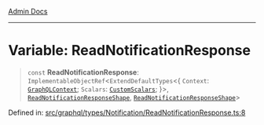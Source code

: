 [Admin Docs](/)

***

# Variable: ReadNotificationResponse

> `const` **ReadNotificationResponse**: `ImplementableObjectRef`\<`ExtendDefaultTypes`\<\{ `Context`: [`GraphQLContext`](../../../../context/type-aliases/GraphQLContext.md); `Scalars`: [`CustomScalars`](../../../../scalars/type-aliases/CustomScalars.md); \}\>, [`ReadNotificationResponseShape`](../interfaces/ReadNotificationResponseShape.md), [`ReadNotificationResponseShape`](../interfaces/ReadNotificationResponseShape.md)\>

Defined in: [src/graphql/types/Notification/ReadNotificationResponse.ts:8](https://github.com/Sourya07/talawa-api/blob/ead7a48e0174153214ee7311f8b242ee1c1a12ca/src/graphql/types/Notification/ReadNotificationResponse.ts#L8)
